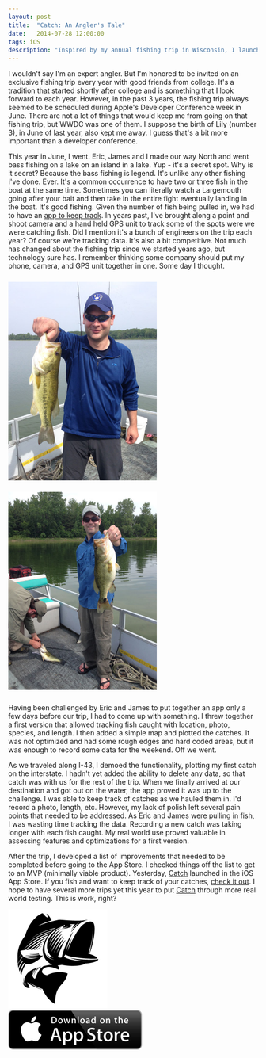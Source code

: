 ```yaml
---
layout: post
title:  "Catch: An Angler's Tale"
date:   2014-07-28 12:00:00
tags: iOS
description: "Inspired by my annual fishing trip in Wisconsin, I launched an app called Catch for iOS that enables anglers to keep track of the fish they catch."
---
```


I wouldn't say I'm an expert angler.  But I'm honored to be invited on an exclusive fishing trip every year with good friends from college.  It's a tradition that started shortly after college and is something that I look forward to each year.  However, in the past 3 years, the fishing trip always seemed to be scheduled during Apple's Developer Conference  week in June.  There are not a lot of things that would keep me from going on that fishing trip, but WWDC was one of them.  I suppose the birth of Lily (number 3), in June of last year, also kept me away.  I guess that's a bit more important than a developer conference.

This year in June, I went.  Eric, James and I made our way North and went bass fishing on a lake on an island in a lake.  Yup - it's a secret spot.  Why is it secret?  Because the bass fishing is legend.  It's unlike any other fishing I've done.  Ever.  It's a common occurrence to have two or three fish in the boat at the same time.  Sometimes you can literally watch a Largemouth going after your bait and then take in the entire fight eventually landing in the boat.  It's good fishing.  Given the number of fish being pulled in, we had to have an [app to keep track][catch-app-link].  In years past, I've brought along a point and shoot camera and a hand held GPS unit to track some of the spots were we were catching fish.  Did I mention it's a bunch of engineers on the trip each year?  Of course we're tracking data.  It's also a bit competitive.  Not much has changed about the fishing trip since we started years ago, but technology sure has.  I remember thinking some company should put my phone, camera, and GPS unit together in one.  Some day I thought.

<div class="row">
	<div class="col-md-6">
		<img src="/img/will-catch.jpg" class="img-responsive center-block" width="300" alt="Will with a Largemouth Bass" style="padding: 10px 0px 10px 0px">
	</div>
	<div class="col-md-6">
		<img src="/img/eric-james-catch.jpg" class="img-responsive center-block" width="300" alt="Will with a Largemouth Bass" style="padding: 10px 0px 10px 0px">
	</div>
</div>

Having been challenged by Eric and James to put together an app only a few days before our trip, I had to come up with something.  I threw together a first version that allowed tracking fish caught with location, photo, species, and length.  I then added a simple map and plotted the catches.  It was not optimized and had some rough edges and hard coded areas, but it was enough to record some data for the weekend.  Off we went.

As we traveled along I-43, I demoed the functionality, plotting my first catch on the interstate.  I hadn't yet added the ability to delete any data, so that catch was with us for the rest of the trip.  When we finally arrived at our destination and got out on the water, the app proved it was up to the challenge.  I was able to keep track of catches as we hauled them in.  I'd record a photo, length, etc.  However, my lack of polish left several pain points that needed to be addressed.  As Eric and James were pulling in fish, I was wasting time tracking the data. Recording a new catch was taking longer with each fish caught. My real world use proved valuable in assessing features and optimizations for a first version.

After the trip, I developed a list of improvements that needed to be completed before going to the App Store.  I checked things off the list to get to an MVP (minimally viable product).  Yesterday, [Catch][catch-app-link] launched in the iOS App Store.  If you fish and want to keep track of your catches, [check it out][catch-app-link].  I hope to have several more trips yet this year to put [Catch][catch-app-link] through more real world testing.  This is work, right?

<div class="row">
	<div class="col-md-12">
		<a href="https://itunes.apple.com/us/app/catch/id899392064?mt=8"><img src="/img/catch-app-icon.png" class="center-block" alt="Catch App"></a>
		<br/>
		<a href="https://itunes.apple.com/us/app/catch/id899392064?mt=8"><img src="/img/Download_on_the_App_Store_Badge_US-UK_135x40.svg" alt="Download Catch on the App Store" class="center-block" /></a>
		<br/>
	</div>
</div>

[catch-app-link]: https://itunes.apple.com/us/app/catch/id899392064?mt=8